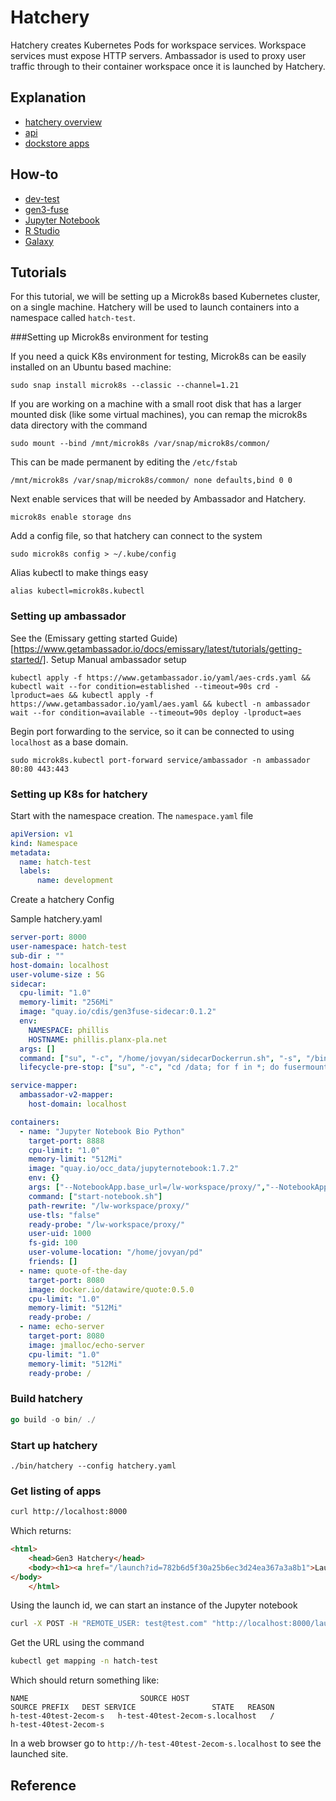 # Hatchery

Hatchery creates Kubernetes Pods for workspace services. Workspace services must expose HTTP servers. Ambassador is used to proxy user traffic through to their container workspace once it is launched by Hatchery.

## Explanation
* [hatchery overview](doc/explanation/hatcheryOverview.md)
* [api](doc/explanation/hatcheryApi.md)
* [dockstore apps](doc/explanation/dockstore.md)

## How-to
* [dev-test](doc/howto/devTest.md)
* [gen3-fuse](doc/howto/fuseSidecar.md)
* [Jupyter Notebook](doc/howto/jupyterNotebook.md)
* [R Studio](doc/howto/rStudio.md)
* [Galaxy](doc/howto/galaxy.md)


## Tutorials

For this tutorial, we will be setting up a Microk8s based Kubernetes cluster,
on a single machine. Hatchery will be used to launch containers into a namespace
called `hatch-test`.

###Setting up Microk8s environment for testing

If you need a quick K8s environment for testing, Microk8s can be easily installed
on an Ubuntu based machine:
```
sudo snap install microk8s --classic --channel=1.21
```
If you are working on a machine with a small root disk that has a larger mounted
disk (like some virtual machines), you can remap the microk8s data directory with the command
```
sudo mount --bind /mnt/microk8s /var/snap/microk8s/common/
```

This can be made permanent by editing the `/etc/fstab`
```
/mnt/microk8s /var/snap/microk8s/common/ none defaults,bind 0 0
```

Next enable services that will be needed by Ambassador and Hatchery.
```
microk8s enable storage dns
```

Add a config file, so that hatchery can connect to the system
```
sudo microk8s config > ~/.kube/config
```

Alias kubectl to make things easy
```
alias kubectl=microk8s.kubectl
```

### Setting up ambassador

See the (Emissary getting started Guide)[https://www.getambassador.io/docs/emissary/latest/tutorials/getting-started/]. Setup Manual ambassador setup
```
kubectl apply -f https://www.getambassador.io/yaml/aes-crds.yaml && kubectl wait --for condition=established --timeout=90s crd -lproduct=aes && kubectl apply -f https://www.getambassador.io/yaml/aes.yaml && kubectl -n ambassador wait --for condition=available --timeout=90s deploy -lproduct=aes
```

Begin port forwarding to the service, so it can be connected to using `localhost`
as a base domain.
```
sudo microk8s.kubectl port-forward service/ambassador -n ambassador 80:80 443:443
```


### Setting up K8s for hatchery

Start with the namespace creation. The `namespace.yaml` file
```yaml
apiVersion: v1
kind: Namespace
metadata:
  name: hatch-test
  labels:
      name: development
```


Create a hatchery Config

Sample hatchery.yaml
```yaml
server-port: 8000
user-namespace: hatch-test
sub-dir : ""
host-domain: localhost
user-volume-size : 5G
sidecar:
  cpu-limit: "1.0"
  memory-limit: "256Mi"
  image: "quay.io/cdis/gen3fuse-sidecar:0.1.2"
  env:
    NAMESPACE: phillis
    HOSTNAME: phillis.planx-pla.net
  args: []
  command: ["su", "-c", "/home/jovyan/sidecarDockerrun.sh", "-s", "/bin/sh", "jovyan"]
  lifecycle-pre-stop: ["su", "-c", "cd /data; for f in *; do fusermount -u $f; rm -rf $f; done", "-s", "/bin/sh", "jovyan"]

service-mapper:
  ambassador-v2-mapper:
    host-domain: localhost

containers:
  - name: "Jupyter Notebook Bio Python"
    target-port: 8888
    cpu-limit: "1.0"
    memory-limit: "512Mi"
    image: "quay.io/occ_data/jupyternotebook:1.7.2"
    env: {}
    args: ["--NotebookApp.base_url=/lw-workspace/proxy/","--NotebookApp.password=''","--NotebookApp.token=''"]
    command: ["start-notebook.sh"]
    path-rewrite: "/lw-workspace/proxy/"
    use-tls: "false"
    ready-probe: "/lw-workspace/proxy/"
    user-uid: 1000
    fs-gid: 100
    user-volume-location: "/home/jovyan/pd"
    friends: []
  - name: quote-of-the-day
    target-port: 8080
    image: docker.io/datawire/quote:0.5.0
    cpu-limit: "1.0"
    memory-limit: "512Mi"
    ready-probe: /
  - name: echo-server
    target-port: 8080
    image: jmalloc/echo-server
    cpu-limit: "1.0"
    memory-limit: "512Mi"
    ready-probe: /
```

### Build hatchery
```go
go build -o bin/ ./
```

### Start up hatchery
```
./bin/hatchery --config hatchery.yaml
```

### Get listing of apps
```bash
curl http://localhost:8000
```

Which returns:
```html
<html>
	<head>Gen3 Hatchery</head>
	<body><h1><a href="/launch?id=782b6d5f30a25b6ec3d24ea367a3a8b1">Launch Jupyter Notebook Bio Python - 1.0 CPU - 512Mi Memory</a></h1>
</body>
	</html>
```

Using the launch id, we can start an instance of the Jupyter notebook

```bash
curl -X POST -H "REMOTE_USER: test@test.com" "http://localhost:8000/launch?id=782b6d5f30a25b6ec3d24ea367a3a8b1"
```

Get the URL using the command
```bash
kubectl get mapping -n hatch-test
```
Which should return something like:
```
NAME                         SOURCE HOST                            SOURCE PREFIX   DEST SERVICE                 STATE   REASON
h-test-40test-2ecom-s   h-test-40test-2ecom-s.localhost   /               h-test-40test-2ecom-s           
```

In a web browser go to `http://h-test-40test-2ecom-s.localhost` to see the launched site.

## Reference
